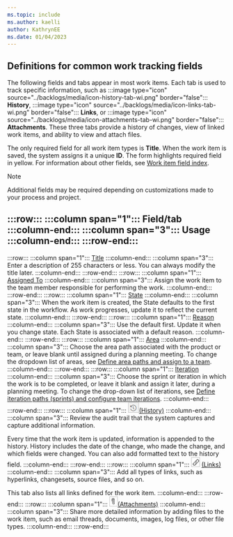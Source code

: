 ```yaml
---
ms.topic: include
ms.author: kaelli
author: KathrynEE 
ms.date: 01/04/2023
---
```



## Definitions for common work tracking fields  

<a id="definitions-in-common"></a>

The following fields and tabs appear in most work items. Each tab is used to track specific information, such as :::image type="icon" source="../backlogs/media/icon-history-tab-wi.png" border="false"::: **History**, :::image type="icon" source="../backlogs/media/icon-links-tab-wi.png" border="false"::: **Links**, or :::image type="icon" source="../backlogs/media/icon-attachments-tab-wi.png" border="false"::: **Attachments**. These three tabs provide a history of changes, view of linked work items, and ability to view and attach files.  

The only required field for all work item types is **Title**. When the work item is saved, the system assigns it a unique **ID**. The form highlights required field in yellow. For information about other fields, see [Work item field index](../work-items/guidance/work-item-field.md).   


> [!NOTE]   
> Additional fields may be required depending on customizations made to your process and project.  

:::row:::
   :::column span="1":::
   **Field/tab**
   :::column-end:::
   :::column span="3":::
   **Usage**
   :::column-end:::
:::row-end:::
--- 
:::row:::
   :::column span="1":::
   [Title](../queries/titles-ids-descriptions.md) 
   :::column-end:::
   :::column span="3":::
   Enter a description of 255 characters or less. You can always modify the title later.
   :::column-end:::
:::row-end:::
:::row:::
   :::column span="1":::
   [Assigned To](../queries/query-by-workflow-changes.md)
   :::column-end:::
   :::column span="3":::
   Assign the work item to the team member responsible for performing the work. 
   :::column-end:::
:::row-end:::
:::row:::
   :::column span="1":::
   [State](../queries/query-by-workflow-changes.md)
   :::column-end:::
   :::column span="3":::
   When the work item is created, the State defaults to the first state in the workflow. As work progresses, update it to reflect the current state.
   :::column-end:::
:::row-end:::
:::row:::
   :::column span="1":::
   [Reason](../queries/query-by-workflow-changes.md)
   :::column-end:::
   :::column span="3":::
   Use the default first. Update it when you change state. Each State is associated with a default reason.
   :::column-end:::
:::row-end:::
:::row:::
   :::column span="1":::
   [Area](../queries/query-by-area-iteration-path.md)
   :::column-end:::
   :::column span="3":::
   Choose the area path associated with the product or team, or leave blank until assigned during a planning meeting.  To change the dropdown list of areas, see [Define area paths and assign to a team](../../organizations/settings/set-area-paths.md). 
   :::column-end:::
:::row-end:::
:::row:::
   :::column span="1":::
   [Iteration](../queries/query-by-area-iteration-path.md)
   :::column-end:::
   :::column span="3":::
   Choose the sprint or iteration in which the work is to be completed, or leave it blank and assign it later, during a planning meeting. To change the drop-down list of iterations, see [Define iteration paths (sprints) and configure team iterations](../../organizations/settings//set-iteration-paths-sprints.md).
   :::column-end:::
:::row-end:::
:::row:::
   :::column span="1":::
   ![History tab icon](../backlogs/media/icon-history-tab-wi.png)[(History)](../queries/history-and-auditing.md)
   :::column-end:::
   :::column span="3":::
   Review the audit trail that the system captures and capture additional information.

   Every time that the work item is updated, information is appended to the history. History includes the date of the change, who made the change, and which fields were changed. You can also add formatted text to the history field.
   :::column-end:::
:::row-end:::
:::row:::
   :::column span="1":::
   ![Links tab icon](../backlogs/media/icon-links-tab-wi.png) [(Links)](../queries/link-work-items-support-traceability.md)
   :::column-end:::
   :::column span="3":::
   Add all types of links, such as hyperlinks, changesets, source files, and so on.

   This tab also lists all links defined for the work item.
   :::column-end:::
:::row-end:::
:::row:::
   :::column span="1":::
   ![Attachment tab icon](../backlogs/media/icon-attachments-tab-wi.png)[(Attachments)](../queries/linking-attachments.md) 
   :::column-end:::
   :::column span="3":::
   Share more detailed information by adding files to the work item, such as email threads, documents, images, log files, or other file types.
   :::column-end:::
:::row-end::: 